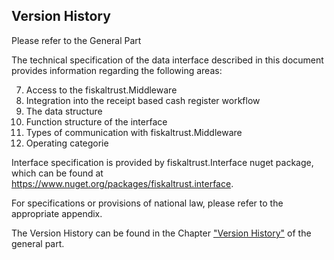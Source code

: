 ## Version History

Please refer to the General Part

The technical specification of the data interface described in this document provides information regarding the following areas:

7.  Access to the fiskaltrust.Middleware
8.  Integration into the receipt based cash register workflow
9.  The data structure
10. Function structure of the interface
11. Types of communication with fiskaltrust.Middleware 
12. Operating categorie

Interface specification is provided by fiskaltrust.Interface nuget package, which can be found at https://www.nuget.org/packages/fiskaltrust.interface.

For specifications or provisions of national law, please refer to the appropriate appendix.

The Version History can be found in the Chapter ["Version History"](../../general/version-history/version-history.md) of the general part.

